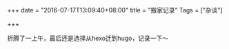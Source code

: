 +++
date = "2016-07-17T13:09:40+08:00"
title = "搬家记录"
Tags = ["杂谈"]

+++

折腾了一上午，最后还是选择从hexo迁到hugo，记录一下～

